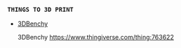 ### `THINGS TO 3D PRINT`

+ [3DBenchy](https://www.thingiverse.com/thing:763622)

   3DBenchy   https://www.thingiverse.com/thing:763622

